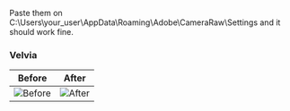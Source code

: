 Paste them on C:\Users\your_user\AppData\Roaming\Adobe\CameraRaw\Settings and it should work fine. 
### Velvia

Before | After
-------|-------
![Before](./images/before_velvia.jpg) | ![After](./images/after_Velvia.jpg)

